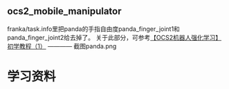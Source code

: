 


## ocs2_mobile_manipulator
franka/task.info里把panda的手指自由度panda_finger_joint1和panda_finger_joint2给去掉了。
关于此部分，可参考[【OCS2机器人强化学习】初学教程（1）](https://www.bilibili.com/video/BV1kZ421p71A/?spm_id_from=333.337.search-card.all.click&vd_source=6a0c03d9a0385c892327b2ad71dccfb7) ———— 截图panda.png


# 学习资料

